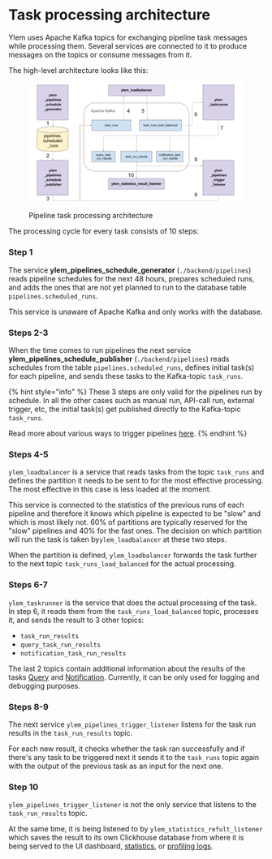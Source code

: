 # Task processing architecture

Ylem uses Apache Kafka topics for exchanging pipeline task messages while processing them. Several services are connected to it to produce messages on the topics or consume messages from it.

The high-level architecture looks like this:

<figure><img src="../.gitbook/assets/Ylem. Streaming architecture.png" alt=""><figcaption><p>Pipeline task processing architecture</p></figcaption></figure>

The processing cycle for every task consists of 10 steps:

### Step 1

The service **ylem\_pipelines\_schedule\_generator** (`./backend/pipelines`) reads pipeline schedules for the next 48 hours, prepares scheduled runs, and adds the ones that are not yet planned to run to the database table `pipelines.scheduled_runs`.&#x20;

This service is unaware of Apache Kafka and only works with the database.

### Steps 2-3

When the time comes to run pipelines the next service **ylem\_pipelines\_schedule\_publisher** (`./backend/pipelines`) reads schedules from the table `pipelines.scheduled_runs`, defines initial task(s) for each pipeline, and sends these tasks to the Kafka-topic `task_runs`.

{% hint style="info" %}
These 3 steps are only valid for the pipelines run by schedule. In all the other cases such as manual run, API-call run, external trigger, etc, the initial task(s) get published directly to the Kafka-topic `task_runs`.&#x20;

Read more about various ways to trigger pipelines [here](../pipelines/running-and-scheduling-workflows.md).
{% endhint %}

### Steps 4-5

`ylem_loadbalancer` is a service that reads tasks from the topic `task_runs` and defines the partition it needs to be sent to for the most effective processing. The most effective in this case is less loaded at the moment.&#x20;

This service is connected to the statistics of the previous runs of each pipeline and therefore it knows which pipeline is expected to be "slow" and which is most likely not. 60% of partitions are typically reserved for the "slow" pipelines and 40% for the fast ones. The decision on which partition will run the task is taken by`ylem_loadbalancer` at these two steps.

When the partition is defined, `ylem_loadbalancer` forwards the task further to the next topic `task_runs_load_balanced` for the actual processing.

### Steps 6-7

`ylem_taskrunner` is the service that does the actual processing of the task. In step 6, it reads them from the `task_runs_load_balanced` topic, processes it, and sends the result to 3 other topics:

* `task_run_results`
* `query_task_run_results`
* `notification_task_run_results`

The last 2 topics contain additional information about the results of the tasks [Query](../pipelines/tasks-ip/query.md) and [Notification](../pipelines/tasks-ip/notification.md). Currently, it can be only used for logging and debugging purposes.

### Steps 8-9

The next service `ylem_pipelines_trigger_listener` listens for the task run results in the `task_run_results` topic.&#x20;

For each new result, it checks whether the task ran successfully and if there's any task to be triggered next it sends it to the `task_runs` topic again with the output of the previous task as an input for the next one.

### Step 10

`ylem_pipelines_trigger_listener` is not the only service that listens to the `task_run_results`  topic.&#x20;

At the same time, it is being listened to by `ylem_statistics_refult_listener` which saves the result to its own Clickhouse database from where it is being served to the UI dashboard, [statistics](../statistics-and-profiling/statistics-of-runs.md), or [profiling logs](../statistics-and-profiling/slow-tasks.md).
